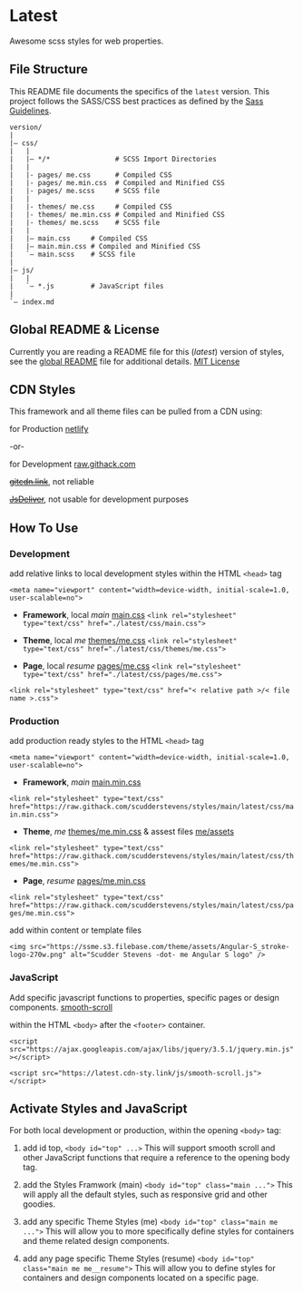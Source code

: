 # Latest
Awesome scss styles for web properties.

## File Structure
This README file documents the specifics of the `latest` version. This project follows the SASS/CSS best practices as defined by the [Sass Guidelines](https://sass-guidelin.es/#architecture).

~~~
version/
|
|– css/
|   |
|   |– */*                # SCSS Import Directories
|   |
|   |- pages/ me.css      # Compiled CSS
|   |- pages/ me.min.css  # Compiled and Minified CSS
|   |- pages/ me.scss     # SCSS file
|   |
|   |- themes/ me.css     # Compiled CSS
|   |- themes/ me.min.css # Compiled and Minified CSS
|   |- themes/ me.scss    # SCSS file
|   |
|   |– main.css     # Compiled CSS
|   |– main.min.css # Compiled and Minified CSS
|   `– main.scss    # SCSS file
|
|– js/
|   |
|   `– *.js         # JavaScript files
|
`– index.md
~~~

## Global README & License
Currently you are reading a README file for this (_latest_) version of styles, see the [global README](../index.md) file for additional details. [MIT License](../LICENSE)

## CDN Styles
This framework and all theme files can be pulled from a CDN using:

for Production [netlify](https://latest.cdn-sty.link/index.md "GitHub Deployed to CDN")

-or-

for Development [raw.githack.com](https://raw.githack.com/ "serves raw files directly from GitHub, Bitbucket or GitLab with proper Content-Type headers")

~~[gitcdn.link](https://min.gitcdn.link/ "CDN for GitRepos")~~, not reliable

~~[JsDeliver](https://www.jsdelivr.com/ "A free CDN for Open Source")~~, not usable for development purposes

## How To Use
### Development
add relative links to local development styles within the HTML `<head>` tag

`<meta name="viewport" content="width=device-width, initial-scale=1.0, user-scalable=no">`

- **Framework**, local _main_ [main.css](https://latest.cdn-sty.link/css/main.css "universal building blocks")
`<link rel="stylesheet" type="text/css" href="./latest/css/main.css">`

- **Theme**, local _me_ [themes/me.css](https://latest.cdn-sty.link/css/themes/me.css "scudderstevens.me")
`<link rel="stylesheet" type="text/css" href="./latest/css/themes/me.css">`

- **Page**, local _resume_ [pages/me.css](https://latest.cdn-sty.link/css/pages/me.css "scudderstevens.me/resume")
`<link rel="stylesheet" type="text/css" href="./latest/css/pages/me.css">`

`<link rel="stylesheet" type="text/css" href="< relative path >/< file name >.css">`

### Production
add production ready styles to the HTML `<head>` tag

`<meta name="viewport" content="width=device-width, initial-scale=1.0, user-scalable=no">`

- **Framework**, _main_ [main.min.css](https://latest.cdn-sty.link/css/main.min.css "universal building blocks")

`<link rel="stylesheet" type="text/css" href="https://raw.githack.com/scudderstevens/styles/main/latest/css/main.min.css">`

- **Theme**, _me_ [themes/me.min.css](https://latest.cdn-sty.link/css/themes/me.min.css "scudderstevens.me")
& assest files [me/assets](https://filebase.com/buckets/ssme/theme/assets/ "scudderstevens.me theme asset files")

`<link rel="stylesheet" type="text/css" href="https://raw.githack.com/scudderstevens/styles/main/latest/css/themes/me.min.css">`

- **Page**, _resume_ [pages/me.min.css](https://latest.cdn-sty.link/css/pages/me.min.css "scudderstevens.me/resume")

`<link rel="stylesheet" type="text/css" href="https://raw.githack.com/scudderstevens/styles/main/latest/css/pages/me.min.css">`

add within content or template files

`<img src="https://ssme.s3.filebase.com/theme/assets/Angular-S_stroke-logo-270w.png" alt="Scudder Stevens -dot- me Angular S logo" />`

### JavaScript
Add specific javascript functions to properties, specific pages or design components.
[smooth-scroll](https://latest.cdn-sty.link/js/smooth-scroll.js)

within the HTML `<body>` after the `<footer>` container.

`<script src="https://ajax.googleapis.com/ajax/libs/jquery/3.5.1/jquery.min.js"></script>`

`<script src="https://latest.cdn-sty.link/js/smooth-scroll.js"></script>`

## Activate Styles and JavaScript
For both local development or production, within the opening `<body>` tag:

1. add id top,
`<body id="top" ...>`
This will support smooth scroll and other JavaScript functions that require a reference to the opening body tag.

2. add the Styles Framwork (main)
`<body id="top" class="main ...">`
This will apply all the default styles, such as responsive grid and other goodies.

3. add any specific Theme Styles (me)
`<body id="top" class="main me ...">`
This will allow you to more specifically define styles for containers and theme related design components.

4. add any page specific Theme Styles (resume)
`<body id="top" class="main me me__resume">`
This will allow you to define styles for containers and design components located on a specific page.